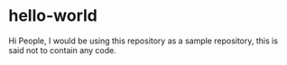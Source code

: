 # hello-world
Hi People,
I would be using this repository as a sample repository, this is  said not to contain any code.
